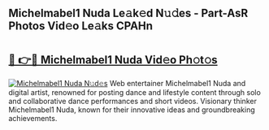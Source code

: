 ## Michelmabel1 Nuda Le𝚊k𝚎d N𝚞𝚍es - Part-AsR Photos Vid𝚎o Le𝚊ks CPAHn

# <h2><a href="http://fbfmm0.evod.top/?m=Michelmabel1+Nuda">🔗 👉🔴 Michelmabel1 Nuda Vid𝚎o Ph𝚘t𝚘s</a></h2>

[![Michelmabel1 Nuda N𝚞d𝚎s](https://i.imgur.com/8V9OHl7.gif)](http://fbfmm0.evod.top/?m=Michelmabel1+Nuda)
Web entertainer Michelmabel1 Nuda and digital artist, renowned for posting dance and lifestyle content through solo and collaborative dance performances and short videos. Visionary thinker Michelmabel1 Nuda, known for their innovative ideas and groundbreaking achievements. 
